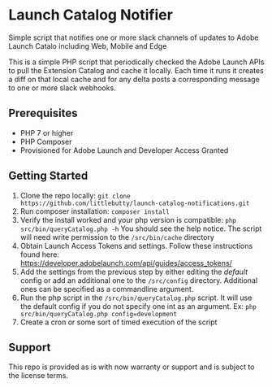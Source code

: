 # Launch Catalog Notifier
Simple script that notifies one or more slack channels of updates to Adobe Launch Catalo including Web, Mobile and Edge

This is a simple PHP script that periodically checked the Adobe Launch APIs to pull the Extension Catalog and cache it locally. Each time it runs it creates a diff on that local cache and for any delta posts a corresponding message to one or more slack webhooks.


## Prerequisites

 - PHP 7 or higher
 - PHP Composer
 - Provisioned for Adobe Launch and Developer Access Granted

## Getting Started

1. Clone the repo locally:  `git clone https://github.com/littlebutty/launch-catalog-notifications.git`
2. Run composer installation:  `composer install`
3. Verify the install worked and your php version is compatible:  `php src/bin/queryCatalog.php -h`  You should see the help notice.  The script will need write permission to the `/src/bin/cache` directory
4. Obtain Launch Access Tokens and settings.  Follow these instructions found here: <https://developer.adobelaunch.com/api/guides/access_tokens/>
5. Add the settings from the previous step by either editing the *default* config or add an additional one to the `/src/config` directory. Additional ones can be specified as a commandline argument.   
6. Run the php script in the `/src/bin/queryCatalog.php` script.  It will use the default config if you do not specify one int as an argument.  Ex: `php src/bin/queryCatalog.php config=development`
7. Create a cron or some sort of timed execution of the script

## Support
This repo is provided as is with now warranty or support and is subject to the license terms.
